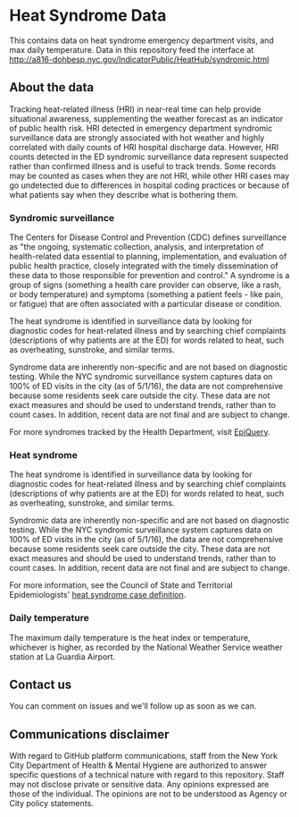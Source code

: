 # Heat Syndrome Data

This contains data on heat syndrome emergency department visits, and max daily temperature. Data in this repository feed the interface at http://a816-dohbesp.nyc.gov/IndicatorPublic/HeatHub/syndromic.html

## About the data
Tracking heat-related illness (HRI) in near-real time can help provide situational awareness, supplementing the weather forecast as an indicator of public health risk. HRI detected in emergency department syndromic surveillance data are strongly associated with hot weather and highly correlated with daily counts of HRI hospital discharge data. However, HRI counts detected in the ED syndromic surveillance data represent suspected rather than confirmed illness and is useful to track trends. Some records may be counted as cases when they are not HRI, while other HRI cases may go undetected due to differences in hospital coding practices or because of what patients say when they describe what is bothering them.

### Syndromic surveillance
The Centers for Disease Control and Prevention (CDC) defines surveillance as "the ongoing, systematic collection, analysis, and interpretation of health-related data essential to planning, implementation, and evaluation of public health practice, closely integrated with the timely dissemination of these data to those responsible for prevention and control." A syndrome is a group of signs (something a health care provider can observe, like a rash, or body temperature) and symptoms (something a patient feels - like pain, or fatigue) that are often associated with a particular disease or condition.

The heat syndrome is identified in surveillance data by looking for diagnostic codes for heat-related illness and by searching chief complaints (descriptions of why patients are at the ED) for words related to heat, such as overheating, sunstroke, and similar terms.

Syndrome data are inherently non-specific and are not based on diagnostic testing. While the NYC syndromic surveillance system captures data on 100% of ED visits in the city (as of 5/1/16), the data are not comprehensive because some residents seek care outside the city. These data are not exact measures and should be used to understand trends, rather than to count cases. In addition, recent data are not final and are subject to change.

For more syndromes tracked by the Health Department, visit [EpiQuery](https://a816-health.nyc.gov/hdi/epiquery/visualizations?PageType=ps&PopulationSource=Syndromic).

### Heat syndrome

The heat syndrome is identified in surveillance data by looking for diagnostic codes for heat-related illness and by searching chief complaints (descriptions of why patients are at the ED) for words related to heat, such as overheating, sunstroke, and similar terms.

Syndromic data are inherently non-specific and are not based on diagnostic testing. While the NYC syndromic surveillance system captures data on 100% of ED visits in the city (as of 5/1/16), the data are not comprehensive because some residents seek care outside the city. These data are not exact measures and should be used to understand trends, rather than to count cases. In addition, recent data are not final and are subject to change.

For more information, see the Council of State and Territorial Epidemiologists' [heat syndrome case definition](https://cdn.ymaws.com/www.cste.org/resource/resmgr/pdfs/pdfs2/CSTE_Heat_Syndrome_Case_Defi.pdf).

### Daily temperature
The maximum daily temperature is the heat index or temperature, whichever is higher, as recorded by the National Weather Service weather station at La Guardia Airport.

## Contact us

You can comment on issues and we'll follow up as soon as we can. 

## Communications disclaimer

With regard to GitHub platform communications, staff from the New York City Department of Health & Mental Hygiene are authorized to answer specific questions of a technical nature with regard to this repository. Staff may not disclose private or sensitive data. Any opinions expressed are those of the individual. The opinions are not to be understood as Agency or City policy statements.

